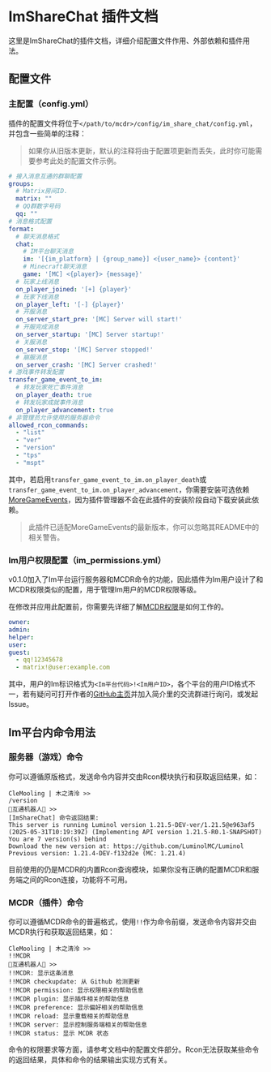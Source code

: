 # ImShareChat 插件文档
这里是ImShareChat的插件文档，详细介绍配置文件作用、外部依赖和插件用法。

## 配置文件
### 主配置（config.yml）
插件的配置文件将位于`</path/to/mcdr>/config/im_share_chat/config.yml`，并包含一些简单的注释：
> 如果你从旧版本更新，默认的注释将由于配置项更新而丢失，此时你可能需要参考此处的配置文件示例。
```yml
# 接入消息互通的群聊配置
groups:
  # Matrix房间ID.
  matrix: ""
  # QQ群数字号码
  qq: ""
# 消息格式配置
format:
  # 聊天消息格式
  chat: 
    # IM平台聊天消息
    im: '[{im_platform} | {group_name}] <{user_name}> {content}'
    # Minecraft聊天消息
    game: '[MC] <{player}> {message}'
  # 玩家上线消息
  on_player_joined: '[+] {player}'
  # 玩家下线消息
  on_player_left: '[-] {player}'
  # 开服消息
  on_server_start_pre: '[MC] Server will start!'
  # 开服完成消息
  on_server_startup: '[MC] Server startup!'
  # 关服消息
  on_server_stop: '[MC] Server stopped!'
  # 崩服消息
  on_server_crash: '[MC] Server crashed!'
# 游戏事件转发配置
transfer_game_event_to_im:
  # 转发玩家死亡事件消息
  on_player_death: true
  # 转发玩家成就事件消息
  on_player_advancement: true
# 非管理员允许使用的服务器命令
allowed_rcon_commands:
  - "list"
  - "ver"
  - "version"
  - "tps"
  - "mspt"

```
其中，若启用`transfer_game_event_to_im.on_player_death`或`transfer_game_event_to_im.on_player_advancement`，你需要安装可选依赖[MoreGameEvents](https://mcdreforged.com/zh-CN/plugin/mg_events)，因为插件管理器不会在此插件的安装阶段自动下载安装此依赖。
> 此插件已适配MoreGameEvents的最新版本，你可以忽略其README中的相关警告。

### Im用户权限配置（im_permissions.yml）
v0.1.0加入了Im平台运行服务器和MCDR命令的功能，因此插件为Im用户设计了和MCDR权限类似的配置，用于管理Im用户的MCDR权限等级。

在修改并应用此配置前，你需要先详细了解[MCDR权限](https://docs.mcdreforged.com/zh-cn/latest/permission.html)是如何工作的。
```yml
owner:
admin:
helper:
user:
guest:
  - qq!12345678
  - matrix!@user:example.com

```
其中，用户的Im标识格式为`<Im平台代码>!<Im用户ID>`，各个平台的用户ID格式不一，若有疑问可打开作者的[GitHub主页](https://github.com/Mooling0602)并加入简介里的交流群进行询问，或发起Issue。

## Im平台内命令用法
### 服务器（游戏）命令
你可以遵循原版格式，发送命令内容并交由Rcon模块执行和获取返回结果，如：
```
CleMooling | 木之清泠 >>
/version
📨互通机器人🤖 >>
[ImShareChat] 命令返回结果: 
This server is running Luminol version 1.21.5-DEV-ver/1.21.5@e963af5 (2025-05-31T10:19:39Z) (Implementing API version 1.21.5-R0.1-SNAPSHOT)
You are 7 version(s) behind
Download the new version at: https://github.com/LuminolMC/Luminol
Previous version: 1.21.4-DEV-f132d2e (MC: 1.21.4)
```
目前使用的仍是MCDR的内置Rcon查询模块，如果你没有正确的配置MCDR和服务端之间的Rcon连接，功能将不可用。

### MCDR（插件）命令
你可以遵循MCDR命令的普遍格式，使用`!!`作为命令前缀，发送命令内容并交由MCDR执行和获取返回结果，如：
```
CleMooling | 木之清泠 >>
!!MCDR
📨互通机器人🤖 >>
!!MCDR: 显示这条消息
!!MCDR checkupdate: 从 Github 检测更新
!!MCDR permission: 显示权限相关的帮助信息
!!MCDR plugin: 显示插件相关的帮助信息
!!MCDR preference: 显示偏好相关的帮助信息
!!MCDR reload: 显示重载相关的帮助信息
!!MCDR server: 显示控制服务端相关的帮助信息
!!MCDR status: 显示 MCDR 状态
```

命令的权限要求等方面，请参考文档中的配置文件部分。Rcon无法获取某些命令的返回结果，具体和命令的结果输出实现方式有关。